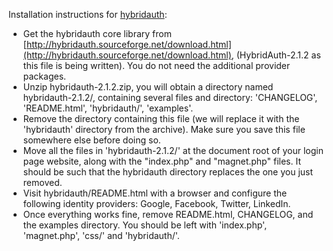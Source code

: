 Installation instructions for
[hybridauth](http://hybridauth.sourceforge.net/):

- Get the hybridauth core library from
  [http://hybridauth.sourceforge.net/download.html](http://hybridauth.sourceforge.net/download.html),
  (HybridAuth-2.1.2 as this file is being written). You do not need the
  additional provider packages.
- Unzip hybridauth-2.1.2.zip, you will obtain a directory named
  hybridauth-2.1.2/, containing several files and directory: 'CHANGELOG',
  'README.html', 'hybridauth/', 'examples'.
- Remove the directory containing this file (we will replace it with the
  'hybridauth' directory from the archive). Make sure you save this file
  somewhere else before doing so.
- Move all the files in 'hybridauth-2.1.2/' at the document root of your
  login page website, along with the "index.php" and "magnet.php" files.
  It should be such that the hybridauth directory replaces the one you
  just removed.
- Visit hybridauth/README.html with a browser and configure the following
  identity providers: Google, Facebook, Twitter, LinkedIn.
- Once everything works fine, remove README.html, CHANGELOG, and the
  examples directory. You should be left with 'index.php', 'magnet.php',
  'css/' and 'hybridauth/'.
